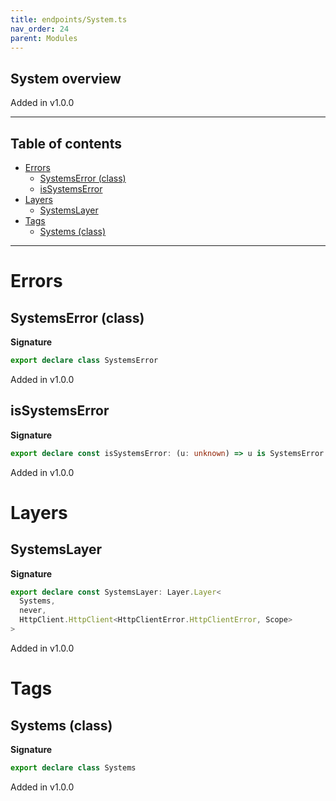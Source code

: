 ```yaml
---
title: endpoints/System.ts
nav_order: 24
parent: Modules
---
```


## System overview

Added in v1.0.0

---

<h2 class="text-delta">Table of contents</h2>

- [Errors](#errors)
  - [SystemsError (class)](#systemserror-class)
  - [isSystemsError](#issystemserror)
- [Layers](#layers)
  - [SystemsLayer](#systemslayer)
- [Tags](#tags)
  - [Systems (class)](#systems-class)

---

# Errors

## SystemsError (class)

**Signature**

```ts
export declare class SystemsError
```

Added in v1.0.0

## isSystemsError

**Signature**

```ts
export declare const isSystemsError: (u: unknown) => u is SystemsError
```

Added in v1.0.0

# Layers

## SystemsLayer

**Signature**

```ts
export declare const SystemsLayer: Layer.Layer<
  Systems,
  never,
  HttpClient.HttpClient<HttpClientError.HttpClientError, Scope>
>
```

Added in v1.0.0

# Tags

## Systems (class)

**Signature**

```ts
export declare class Systems
```

Added in v1.0.0
